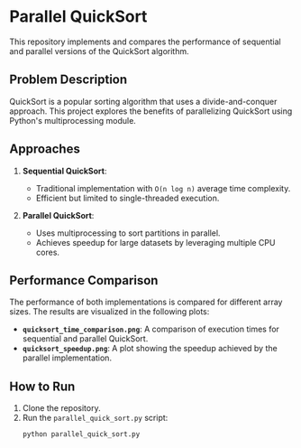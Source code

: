 # Parallel QuickSort

This repository implements and compares the performance of sequential and parallel versions of the QuickSort algorithm.

## Problem Description
QuickSort is a popular sorting algorithm that uses a divide-and-conquer approach. This project explores the benefits of parallelizing QuickSort using Python's multiprocessing module.

## Approaches
1. **Sequential QuickSort**:
   - Traditional implementation with `O(n log n)` average time complexity.
   - Efficient but limited to single-threaded execution.

2. **Parallel QuickSort**:
   - Uses multiprocessing to sort partitions in parallel.
   - Achieves speedup for large datasets by leveraging multiple CPU cores.

## Performance Comparison
The performance of both implementations is compared for different array sizes. The results are visualized in the following plots:

- **`quicksort_time_comparison.png`**: A comparison of execution times for sequential and parallel QuickSort.
- **`quicksort_speedup.png`**: A plot showing the speedup achieved by the parallel implementation.

## How to Run
1. Clone the repository.
2. Run the `parallel_quick_sort.py` script:
   ```bash
   python parallel_quick_sort.py